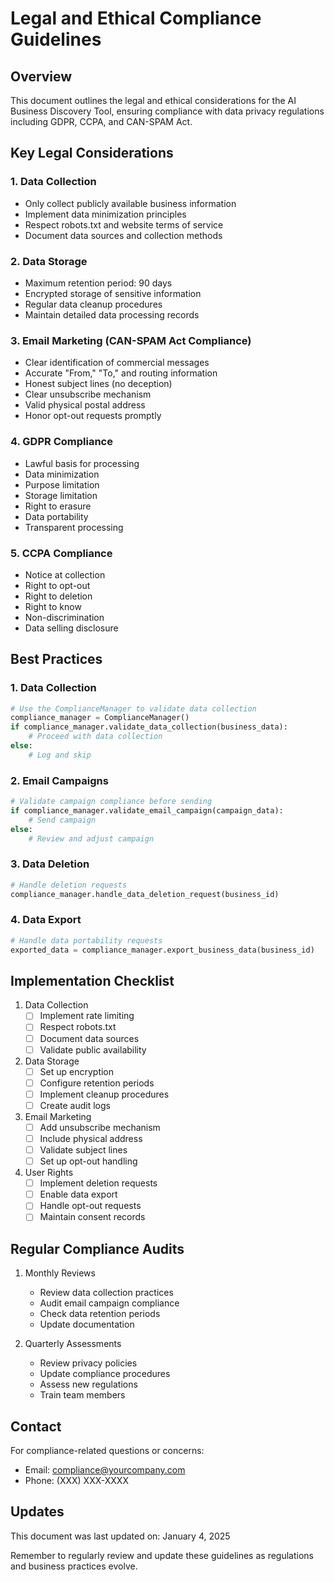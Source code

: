 # Legal and Ethical Compliance Guidelines

## Overview
This document outlines the legal and ethical considerations for the AI Business Discovery Tool, ensuring compliance with data privacy regulations including GDPR, CCPA, and CAN-SPAM Act.

## Key Legal Considerations

### 1. Data Collection
- Only collect publicly available business information
- Implement data minimization principles
- Respect robots.txt and website terms of service
- Document data sources and collection methods

### 2. Data Storage
- Maximum retention period: 90 days
- Encrypted storage of sensitive information
- Regular data cleanup procedures
- Maintain detailed data processing records

### 3. Email Marketing (CAN-SPAM Act Compliance)
- Clear identification of commercial messages
- Accurate "From," "To," and routing information
- Honest subject lines (no deception)
- Clear unsubscribe mechanism
- Valid physical postal address
- Honor opt-out requests promptly

### 4. GDPR Compliance
- Lawful basis for processing
- Data minimization
- Purpose limitation
- Storage limitation
- Right to erasure
- Data portability
- Transparent processing

### 5. CCPA Compliance
- Notice at collection
- Right to opt-out
- Right to deletion
- Right to know
- Non-discrimination
- Data selling disclosure

## Best Practices

### 1. Data Collection
```python
# Use the ComplianceManager to validate data collection
compliance_manager = ComplianceManager()
if compliance_manager.validate_data_collection(business_data):
    # Proceed with data collection
else:
    # Log and skip
```

### 2. Email Campaigns
```python
# Validate campaign compliance before sending
if compliance_manager.validate_email_campaign(campaign_data):
    # Send campaign
else:
    # Review and adjust campaign
```

### 3. Data Deletion
```python
# Handle deletion requests
compliance_manager.handle_data_deletion_request(business_id)
```

### 4. Data Export
```python
# Handle data portability requests
exported_data = compliance_manager.export_business_data(business_id)
```

## Implementation Checklist

1. Data Collection
   - [ ] Implement rate limiting
   - [ ] Respect robots.txt
   - [ ] Document data sources
   - [ ] Validate public availability

2. Data Storage
   - [ ] Set up encryption
   - [ ] Configure retention periods
   - [ ] Implement cleanup procedures
   - [ ] Create audit logs

3. Email Marketing
   - [ ] Add unsubscribe mechanism
   - [ ] Include physical address
   - [ ] Validate subject lines
   - [ ] Set up opt-out handling

4. User Rights
   - [ ] Implement deletion requests
   - [ ] Enable data export
   - [ ] Handle opt-out requests
   - [ ] Maintain consent records

## Regular Compliance Audits

1. Monthly Reviews
   - Review data collection practices
   - Audit email campaign compliance
   - Check data retention periods
   - Update documentation

2. Quarterly Assessments
   - Review privacy policies
   - Update compliance procedures
   - Assess new regulations
   - Train team members

## Contact

For compliance-related questions or concerns:
- Email: compliance@yourcompany.com
- Phone: (XXX) XXX-XXXX

## Updates

This document was last updated on: January 4, 2025

Remember to regularly review and update these guidelines as regulations and business practices evolve.
